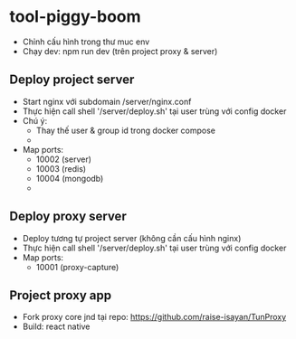 # tool-piggy-boom
- Chỉnh cấu hình trong thư muc env
- Chạy dev: npm run dev (trên project proxy & server)

## Deploy project server
- Start nginx với subdomain /server/nginx.conf
- Thực hiện call shell '/server/deploy.sh' tại user trùng với config docker
- Chú ý:
  + Thay thế user & group id trong docker compose
  + 
- Map ports:
  + 10002 (server)
  + 10003 (redis)
  + 10004 (mongodb)
  + 

## Deploy proxy server
- Deploy tương tự project server (không cần cấu hình nginx)
- Thực hiện call shell '/server/deploy.sh' tại user trùng với config docker
- Map ports:
  + 10001 (proxy-capture)

## Project proxy app
- Fork proxy core jnd tại repo: https://github.com/raise-isayan/TunProxy
- Build: react native
